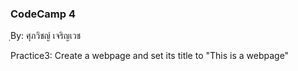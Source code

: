 ### CodeCamp 4 ###
ฺBy: ศุภวิชญ์ เจริญเวช

Practice3: 
  Create a webpage and set its title to "This is a webpage"
